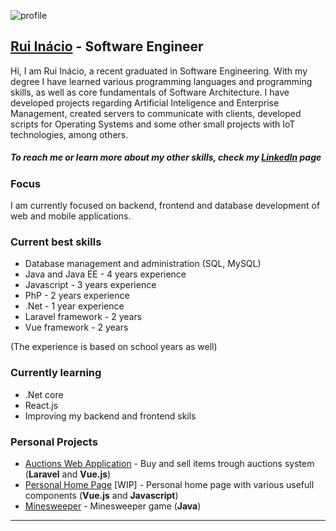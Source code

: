 
![profile](https://media-exp1.licdn.com/dms/image/C4D03AQFYOcOfyoUALA/profile-displayphoto-shrink_800_800/0/1619614915833?e=1666828800&v=beta&t=DPdrwxZR2SVQVik0yFK-8-4Yxc7YzGkeIwJGlMrMT2c "profile")

## [Rui Inácio](https://www.linkedin.com/in/ruinacio17-21/ "LinkedIn") - Software Engineer

Hi, I am Rui Inácio, a recent graduated in Software Engineering.
With my degree I have learned various programming languages and programming skills,
as well as core fundamentals of Software Architecture.
I have developed projects regarding Artificial Inteligence and Enterprise Management, created servers to communicate with clients, developed scripts for Operating Systems and some other small projects with IoT technologies, among others.

##### To reach me or learn more about my other skills, check my  [LinkedIn](https://www.linkedin.com/in/ruinacio17-21/ "LinkedIn") page

### Focus
I am currently focused on backend, frontend and database development of web and mobile applications.

### Current best skills

- Database management and administration (SQL, MySQL)
- Java and Java EE - 4 years experience
- Javascript - 3 years experience
- PhP - 2 years experience
- .Net - 1 year experience
- Laravel framework - 2 years
- Vue framework - 2 years

(The experience is based on school years as well)

### Currently learning

- .Net core
- React.js
- Improving my backend and frontend skils


### Personal Projects

- [Auctions Web Application](https://github.com/Rui-Inacio/auctions_laravel/ "Auctions") - Buy and sell items trough auctions system (**Laravel** and **Vue.js**)
- [Personal Home Page](https://github.com/Rui-Inacio/landing-page/ "LandingPage") [WIP] - Personal home page with various usefull components (**Vue.js** and **Javascript**)
- [Minesweeper](https://github.com/Rui-Inacio/MinesFinder/ "Minesweeper") - Minesweeper game (**Java**)
----------



